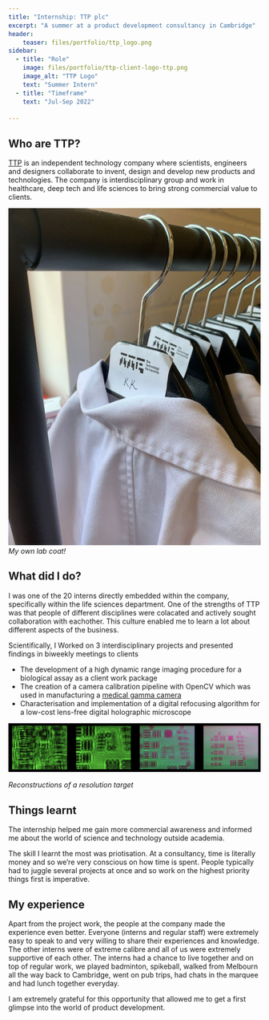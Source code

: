 ```yaml
---
title: "Internship: TTP plc"
excerpt: "A summer at a product development consultancy in Cambridge"
header:
    teaser: files/portfolio/ttp_logo.png
sidebar:
  - title: "Role"
    image: files/portfolio/ttp-client-logo-ttp.png
    image_alt: "TTP Logo"
    text: "Summer Intern"
  - title: "Timeframe"
    text: "Jul-Sep 2022"

---
```


## Who are TTP?

[TTP](https://www.ttp.com/) is an independent technology company where scientists, engineers and designers collaborate to invent, design and develop new products and technologies. The company is interdisciplinary group and work in healthcare, deep tech and life sciences to bring strong commercial value to clients.

![Labcoat](/files/portfolio/ttp_labcoat.jpg " ")
*My own lab coat!*

## What did I do?

I was one of the 20 interns directly embedded within the company, specifically within the life sciences department. One of the strengths of TTP was that people of different disciplines were colacated and actively sought collaboration with eachother. This culture enabled me to learn a lot about different aspects of the business.

Scientifically, I Worked on 3 interdisciplinary projects and presented findings in biweekly meetings to clients
- The development of a high dynamic range imaging procedure for a biological assay as a client work package
- The creation of a camera calibration pipeline with OpenCV which was used in manufacturing a [medical gamma camera](https://www.ttp.com/case-studies/serac-imaging-systems-compact-gamma-optical-camera/)
- Characterisation and implementation of a digital refocusing algorithm for a low-cost lens-free digital holographic microscope

![Holographic reconstructions](/files/portfolio/ttp_holographic.png " ")

*Reconstructions of a resolution target*

## Things learnt

The internship helped me gain more commercial awareness and informed me about the world of science and technology outside academia.

The skill I learnt the most was priotisation. At a consultancy, time is literally money and so we’re very conscious on how time is spent. People typically had to juggle several projects at once and so work on the highest priority things first is imperative.

## My experience

Apart from the project work, the people at the company made the experience even better. Everyone (interns and regular staff) were extremely easy to speak to and very willing to share their experiences and knowledge. The other interns were of extreme calibre and all of us were extremely supportive of each other. The interns had a chance to live together and on top of regular work, we played badminton, spikeball, walked from Melbourn all the way back to Cambridge, went on pub trips, had chats in the marquee and had lunch together everyday.

I am extremely grateful for this opportunity that allowed me to get a first glimpse into the world of product development.